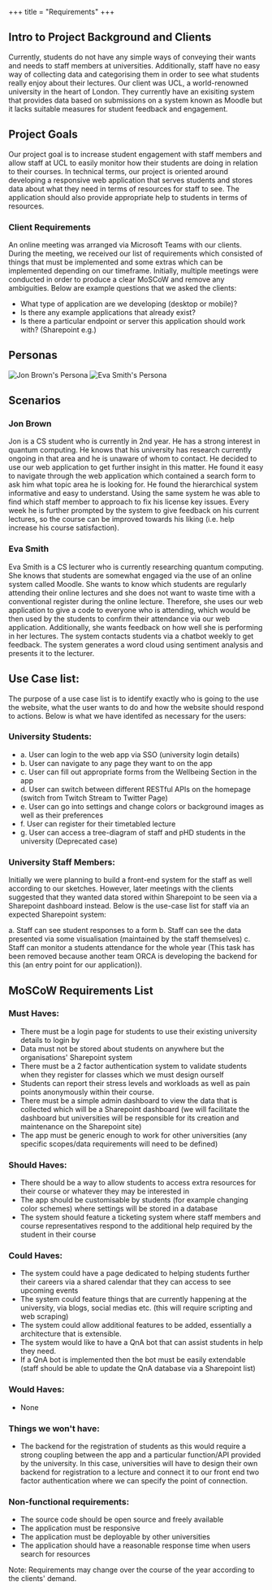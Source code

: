 +++
title = "Requirements"
+++

## Intro to Project Background and Clients
Currently, students do not have any simple ways of conveying their wants and needs to staff members at 
universities. Additionally, staff have no easy way of collecting data and categorising them in order to see
what students really enjoy about their lectures. Our client was UCL, a world-renowned university in the heart of
London. They currently have an exisiting system that provides data based on submissions on a system known as Moodle
but it lacks suitable measures for student feedback and engagement.
## Project Goals
Our project goal is to increase student engagement with staff members and allow staff at UCL to easily monitor how their students
are doing in relation to their courses. In technical terms, our project is oriented around developing a responsive web
application that serves students and stores data about what they need in terms of resources for staff to see. The application should also
provide appropriate help to students in terms of resources. 

### Client Requirements
An online meeting was arranged via Microsoft Teams with our clients.
During the meeting, we received our list of requirements which consisted of things that must be implemented and some extras which
can be implemented depending on our timeframe. Initially, multiple meetings were conducted in order to produce a clear MoSCoW and remove
any ambiguities. Below are example questions that we asked the clients:

- What type of application are we developing (desktop or mobile)?
- Is there any example applications that already exist?
- Is there a particular endpoint or server this application should work with? (Sharepoint e.g.)

## Personas

![Jon Brown's Persona](./Persona1.png)
![Eva Smith's Persona](./Persona2.png)

## Scenarios

### Jon Brown

Jon is a CS student who is currently in 2nd year. He has a strong interest in quantum computing. He knows that his university has research currently ongoing in that area and he is unaware of whom to contact. He decided to use our web application to get further insight in this matter. He found it easy to navigate through the web application which contained a search form to ask him what topic area he is looking for. He found the hierarchical system informative and easy to understand. Using the same system he was able to find which staff member to approach to fix his license key issues. Every week he is further prompted by the system to give feedback on his current lectures, so the course can be improved towards his liking (i.e. help increase his course satisfaction).

### Eva Smith
Eva Smith is a CS lecturer who is currently researching quantum computing. She knows that students are somewhat engaged via the use of an online system called Moodle. She wants to know which students are regularly attending their online lectures and she does not want to waste time with a conventional register during the online lecture. Therefore, she uses our web application to give a code to everyone who is attending, which would be then used by the students to confirm their attendance via our web application. Additionally, she wants feedback on how well she is performing in her lectures. The system contacts students via a chatbot weekly to get feedback. The system generates a word cloud using sentiment analysis and presents it to the lecturer. 

## Use Case list:
The purpose of a use case list is to identify exactly who is going to the use the website, what the user wants to do and how the website should respond to actions. Below
is what we have identifed as necessary for the users:

### University Students:

- a. User can login to the web app via SSO (university login details)
- b. User can navigate to any page they want to on the app
- c. User can fill out appropriate forms from the Wellbeing Section in the app
- d. User can switch between different RESTful APIs on the homepage (switch from Twitch Stream to Twitter Page)
- e. User can go into settings and change colors or background images as well as their preferences
- f. User can register for their timetabled lecture
- g. User can access a tree-diagram of staff and pHD students in the university (Deprecated case)

### University Staff Members:

Initially we were planning to build a front-end system for the staff as well according to our sketches. However, later meetings with the clients suggested that
they wanted data stored within Sharepoint to be seen via a Sharepoint dashboard instead. Below is the use-case list for staff via an expected Sharepoint system:

a. Staff can see student responses to a form
b. Staff can see the data presented via some visualisation (maintained by the staff themselves)
c. Staff can monitor a students attendance for the whole year (This task has been removed because another team ORCA is developing the backend for this (an entry
point for our application)).

## MoSCoW Requirements List

### Must Haves:

- There must be a login page for students to use their existing university details to login by
- Data must not be stored about students on anywhere but the organisations' Sharepoint system
- There must be a 2 factor authentication system to validate students when they register for classes which we must design ourself
- Students can report their stress levels and workloads as well as pain points anonymously within their course.
- There must be a simple admin dashboard to view the data that is collected which will be a Sharepoint dashboard (we will facilitate the dashboard but
 universities will be responsible for its creation and maintenance on the Sharepoint site)
- The app must be generic enough to work for other universities (any specific scopes/data requirements will need to be defined)

### Should Haves:

- There should be a way to allow students to access extra resources for their course or whatever they may be interested in
- The app should be customisable by students (for example changing color schemes) where settings will be stored in a database
- The system should feature a ticketing system where staff members and course representatives respond to the additional help required by the student in their course

### Could Haves:
- The system could have a page dedicated to helping students further their careers via a shared calendar that they can access to see upcoming events
- The system could feature things that are currently happening at the university, via blogs, social medias etc. (this will require scripting and web scraping)
- The system could allow additional features to be added, essentially a architecture that is extensible.
- The system would like to have a QnA bot that can assist students in help they need.
- If a QnA bot is implemented then the bot must be easily extendable (staff should be able to update the QnA database via a Sharepoint list)

### Would Haves:
- None

### Things we won't have:
- The backend for the registration of students as this would require a strong coupling between the app and a particular function/API provided by the university. In this case, universities will have to design their own backend for registration to a lecture and connect it to our front end two factor authentication where we can specify the point of connection.


### Non-functional requirements:
- The source code should be open source and freely available
- The application must be responsive
- The application must be deployable by other universities
- The application should have a reasonable response time when users search for resources

Note: Requirements may change over the course of the year according to the clients' demand.